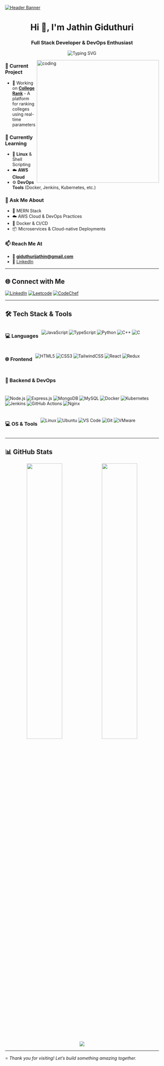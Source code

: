 [![Header Banner](https://static.vecteezy.com/system/resources/previews/024/134/825/large_2x/software-development-life-cycle-banner-web-icon-illustration-concept-of-sdlc-with-icon-of-planning-requirements-design-coding-testing-deploy-and-maintenance-vector.jpg)](https://linkedin.com/in/giduthurijathin/)

<h1 align="center">Hi 👋, I'm Jathin Giduthuri</h1>
<h3 align="center">Full Stack Developer & DevOps Enthusiast</h3>

<p align="center">
  <img src="https://readme-typing-svg.demolab.com?font=Fira+Code&weight=500&pause=1000&color=2C52A3&center=true&vCenter=true&multiline=true&width=435&lines=Passionate+Developer;Cloud+Explorer;DevOps+Learner;Loves+Linux+and+Shell+Scripting" alt="Typing SVG" />
</p>

<img align="right" alt="coding" width="400" src="https://images.squarespace-cdn.com/content/v1/5769fc401b631bab1addb2ab/1541580611624-TE64QGKRJG8SWAIUS7NS/coding-freak.gif">

### 🔭 Current Project
- 💼 Working on **[College Rank](https://github.com/Jathin321/college-rank)** - A platform for ranking colleges using real-time parameters

### 🌱 Currently Learning
- 🐧 **Linux** & Shell Scripting  
- ☁️ **AWS Cloud**  
- ⚙️ **DevOps Tools** (Docker, Jenkins, Kubernetes, etc.)

### 💬 Ask Me About
- 🚀 MERN Stack
- ☁️ AWS Cloud & DevOps Practices
- 🐳 Docker & CI/CD
- 📦 Microservices & Cloud-native Deployments

### 📫 Reach Me At
- 📧 **giduthurijathin@gmail.com**
- 🔗 [LinkedIn](https://linkedin.com/in/giduthurijathin/)

---

## 🌐 Connect with Me
<p align="left">
  <a href="https://linkedin.com/in/giduthurijathin" target="_blank"><img src="https://img.shields.io/badge/LinkedIn-blue?logo=linkedin&logoColor=white" alt="LinkedIn"/></a>
  <a href="https://www.leetcode.com/jathin_321" target="_blank"><img src="https://img.shields.io/badge/Leetcode-orange?logo=leetcode&logoColor=white" alt="Leetcode"/></a>
  <a href="https://www.codechef.com/users/jathin_321" target="_blank"><img src="https://img.shields.io/badge/CodeChef-brown?logo=codechef&logoColor=white" alt="CodeChef"/></a>
</p>

---

## 🛠️ Tech Stack & Tools
<div align="left" style="display: flex; flex-wrap: wrap; gap: 10px;">
  
  ### 💻 Languages
  ![JavaScript](https://img.shields.io/badge/-JavaScript-black?style=flat-square&logo=javascript)
  ![TypeScript](https://img.shields.io/badge/-TypeScript-black?style=flat-square&logo=typescript)
  ![Python](https://img.shields.io/badge/-Python-black?style=flat-square&logo=python)
  ![C++](https://img.shields.io/badge/-C++-black?style=flat-square&logo=cplusplus)
  ![C](https://img.shields.io/badge/-C-black?style=flat-square&logo=c)

  ### 🌐 Frontend
  ![HTML5](https://img.shields.io/badge/-HTML5-black?style=flat-square&logo=html5)
  ![CSS3](https://img.shields.io/badge/-CSS3-black?style=flat-square&logo=css3)
  ![TailwindCSS](https://img.shields.io/badge/-TailwindCSS-black?style=flat-square&logo=tailwindcss)
  ![React](https://img.shields.io/badge/-React-black?style=flat-square&logo=react)
  ![Redux](https://img.shields.io/badge/-Redux-black?style=flat-square&logo=redux)

  ### 🧰 Backend & DevOps
  ![Node.js](https://img.shields.io/badge/-Node.js-black?style=flat-square&logo=node.js)
  ![Express.js](https://img.shields.io/badge/-Express.js-black?style=flat-square&logo=express)
  ![MongoDB](https://img.shields.io/badge/-MongoDB-black?style=flat-square&logo=mongodb)
  ![MySQL](https://img.shields.io/badge/-MySQL-black?style=flat-square&logo=mysql)
  ![Docker](https://img.shields.io/badge/-Docker-black?style=flat-square&logo=docker)
  ![Kubernetes](https://img.shields.io/badge/-Kubernetes-black?style=flat-square&logo=kubernetes)
  ![Jenkins](https://img.shields.io/badge/-Jenkins-black?style=flat-square&logo=jenkins)
  ![GitHub Actions](https://img.shields.io/badge/-GitHub%20Actions-black?style=flat-square&logo=githubactions)
  ![Nginx](https://img.shields.io/badge/-Nginx-black?style=flat-square&logo=nginx)

  ### 💻 OS & Tools
  ![Linux](https://img.shields.io/badge/-Linux-black?style=flat-square&logo=linux)
  ![Ubuntu](https://img.shields.io/badge/-Ubuntu-black?style=flat-square&logo=ubuntu)
  ![VS Code](https://img.shields.io/badge/-VS%20Code-black?style=flat-square&logo=visualstudiocode)
  ![Git](https://img.shields.io/badge/-Git-black?style=flat-square&logo=git)
  ![VMware](https://img.shields.io/badge/-VMware-black?style=flat-square&logo=vmware)

</div>

---

## 📊 GitHub Stats

<p align="center">
  <img width="48%" src="https://github-readme-stats.vercel.app/api?username=Jathin321&show_icons=true&theme=github_dark&hide_border=true" />
  <img width="48%" src="https://github-readme-streak-stats.herokuapp.com?user=Jathin321&theme=github-dark&hide_border=true"/>
</p>

<p align="center">
  <img src="https://github-readme-stats.vercel.app/api/top-langs/?username=Jathin321&layout=compact&theme=github_dark&hide_border=true" />
</p>

---

⭐️ *Thank you for visiting! Let’s build something amazing together.*
